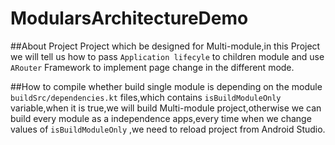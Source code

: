 # ModularsArchitectureDemo

##About Project
Project which be designed for Multi-module,in this Project we will tell us how to pass `Application lifecyle` to children module and use `ARouter` Framework to implement page change in the different mode.

##How to compile
whether build single module is depending on the module `buildSrc/dependencies.kt` files,which contains `isBuildModuleOnly` variable,when it is true,we will build Multi-module project,otherwise we can build every module as a independence apps,every time when we change values of  `isBuildModuleOnly` ,we need to reload project from Android Studio.

